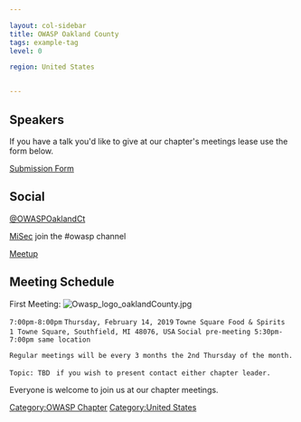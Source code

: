 ```yaml
---

layout: col-sidebar
title: OWASP Oakland County
tags: example-tag
level: 0

region: United States


---
```

## Speakers

If you have a talk you'd like to give at our chapter's meetings lease
use the form below.

[Submission
Form](https://docs.google.com/forms/d/e/1FAIpQLSceSVaDwOV66BKal3H7ZO-m8rZSAkVGLF6mU2TEo4VtTGeENw/viewform?usp=sf_link)

## Social

[@OWASPOaklandCt](https://twitter.com/OWASPOaklandCt)

[MiSec](https://misec.slack.com) join the \#owasp channel

[Meetup](https://www.meetup.com/OWASP-Oakland-County-Chapter/)

## Meeting Schedule

First Meeting:
![Owasp_logo_oaklandCounty.jpg](Owasp_logo_oaklandCounty.jpg
"Owasp_logo_oaklandCounty.jpg")

`7:00pm-8:00pm`
`Thursday, February 14, 2019`
`Towne Square Food & Spirits`
`1 Towne Square, Southfield, MI 48076, USA`
`Social pre-meeting 5:30pm-7:00pm same location`

`Regular meetings will be every 3 months the 2nd Thursday of the month.`

`Topic: TBD `
`if you wish to present contact either chapter leader.`

Everyone is welcome to join us at our chapter meetings.

[Category:OWASP Chapter](Category:OWASP_Chapter "wikilink")
[Category:United States](Category:United_States "wikilink")
